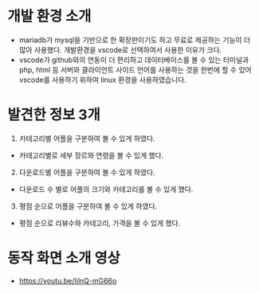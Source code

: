 # 개발 환경 소개
- mariadb가 mysql을 기반으로 한 확장판이기도 하고 무료로 제공하는 기능이 더 많아 사용했다. 개발환경을 vscode로 선택하여서 사용한 이유가 크다.
- vscode가 github와의 연동이 더 편리하고 데이터베이스를 볼 수 있는 터미널과 php, html 등 서버와 클라이언트 사이드 언어를 사용하는 것을 한번에 할 수 있어 vscode를 사용하기 위하여 linux 환경을 사용하였습니다.

# 발견한 정보 3개
1. 카테고리별 어플을 구분하여 볼 수 있게 하였다.
- 카테고리별로 세부 장르와 연령을 볼 수 있게 했다.
2. 다운로드별 어플을 구분하여 볼 수 있게 하였다.
- 다운로드 수 별로 어플의 크기와 카테고리를 볼 수 있게 했다.
3. 평점 순으로 어플을 구분하여 볼 수 있게 하였다.
- 평점 순으로 리뷰수와 카테고리, 가격을 볼 수 있게 했다.

# 동작 화면 소개 영상
- https://youtu.be/IilnQ-mG66o